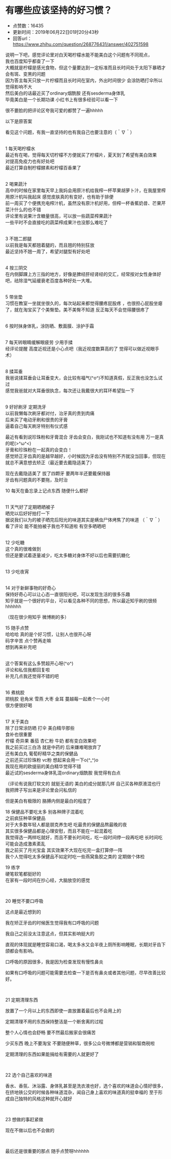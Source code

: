 # 有哪些应该坚持的好习惯？
- 点赞数：16435
- 更新时间：2019年06月22日01时20分43秒
- 回答url：https://www.zhihu.com/question/268776431/answer/402751598
<body>
 <p data-pid="S_gslK4A">说明一下吧，感觉评论里对白天喝柠檬水能不能美白这个问题有不同观点，<br>
  我也百度知乎都查了一下<br>
  大概就是柠檬是感光食物，但这个量要达到一定标准而且长时间处于太阳下暴晒才会有斑、变黑的问题 <br>
  因为答主每天只放一片柠檬而且长时间在室内，外出时间很少 会涂防晒打伞所以觉得影响不大<br>
  然后美白的话最近买了ordinary烟酰胺 还有sesderma身体乳<br>
  毕竟美白是一个长期功课 小红书上有很多经验可以看一下</p>
 <p data-pid="7LDGkf1g">很不要脸的把评论区夸我可爱的都赞了一遍hhhhh</p>
 <p data-pid="hDkQDyeI">以下是原答案</p>
 <p data-pid="3vYuk7wX">看见这个问题，有我一直坚持的也有我自己也要注意的（＾∇＾）</p>
 <p data-pid="GfZGRdRV"><br>
  1 每天喝柠檬水<br>
  最近有在喝，觉得每天切柠檬不方便就买了柠檬片，夏天到了希望有美白效果<br>
  对提高免疫力也有好处吧<br>
  最近打算自制柠檬酵素和柠檬百香果了</p>
 <p data-pid="7jf81OHK"><br>
  2 喝果蔬汁<br>
  高中的时候在家里每天早上我妈会用原汁机给我榨一杯苹果胡萝卜汁，在我屋里榨 用原汁机叫我起床 感觉皮肤真的有变好，也有助于排便<br>
  前一周买了个便携充电榨汁机，虽然没有原汁机好用，但榨一杯香蕉奶昔、芒果芹菜汁什么的也不错<br>
  评论里有说果汁含糖量很高，可以放一些蔬菜榨果蔬汁<br>
  一些平时不会直接吃的蔬菜榨成果汁也没那么难吃了</p>
 <p data-pid="e2Tbx4Pl"><br>
  3 不翘二郎腿<br>
  以前我是每天都翘着腿的，而且翘的特别狂放<br>
  最近坚持不翘一周了，希望对腿型有好处吧</p>
 <p data-pid="IF0nwBrw"><br>
  4 按三阴交<br>
  在内侧脚踝上方三指的地方，好像是脾经肝经肾经的交汇，经常按对女性身体好吧，祛除湿气延缓衰老百度各种好处一大堆。</p>
 <p data-pid="gLz0BROU"><br>
  5 带坐垫<br>
  习惯在教室一坐就坐很久的，每次站起来都觉得腰疼屁股疼 ，也很担心屁股坐瘪了，就在淘宝买了个美臀垫。美不美臀不知道 反正每天不会觉得腰很疼了</p>
 <p data-pid="5tDHzJit"><br>
  6 按时抹身体乳，涂防晒、敷面膜、涂护手霜<br></p>
 <p data-pid="vv7WfcSG"><br>
  7 每天转眼睛缓解眼疲劳 少用手揉<br>
  经评论提醒 高度近视还是小心点吧（我近视度数算高的了 觉得可以做近视眼手术）</p>
 <p data-pid="kbBMt9E8"><br>
  8 揉耳垂<br>
  我爸说揉耳垂会让耳垂变大，会比较有福气(^o^)不知道真假，反正我也没怎么试过<br>
  感觉我爸就对大耳垂很执念，每次还让我戴很大的耳环希望坠一下</p>
 <p data-pid="byyYTnLM"><br>
  9 好好刷牙 定期洗牙<br>
  以前我懒每次刷牙都对付，治牙真的贵到肉痛<br>
  后来买了电动牙刷和很贵的牙膏<br>
  逼着自己每天刷牙特别有仪式感</p>
 <p data-pid="mA0q3nfU">最近有看到说珍珠粉和牙膏混合 牙齿会变白，我刚试也不知道有没有用 万一是真的呢(&gt;^ω^&lt;)<br>
  牙膏和珍珠粉在一起真的会变白！<br>
  感觉矫正牙齿真的是越早越好，小时候因为牙齿没有特别不齐就没当回事，但现在就总不满意想去矫正（最近要去戴隐适美了）</p>
 <p data-pid="I01WOSc2">现在去戴隐适美了 拔了四颗牙 要两年半还要戴保持器<br>
  牙齿有问题真的不要拖，及时治</p>
 <p data-pid="leSLl48E">10 每天在备忘录上记点东西 随便什么都好</p>
 <p data-pid="OZmbGGh2"><br>
  11 天气好了定期晒晒被子<br>
  晒完以后好好拍打一下<br>
  据说我们以为的被子晒完后阳光的味道其实是螨虫尸体烤焦了的味道 （＾∇＾）<br>
  看了评论 能不能拍被子我也不知道啦 有空多晒晒吧</p>
 <p data-pid="8wy4NVnk"><br>
  12 少吃糖<br>
  这个真的很难做到<br>
  但还是要试着逐量减少，吃太多糖对身体不好以后也需要抗糖化</p>
 <p data-pid="l1uoQFlm"><br>
  13 少吃夜宵<br></p>
 <p data-pid="Vl40X_2o"><br>
  14 对于新鲜事物的好奇心<br>
  保持好奇心可以让心态一直很阳光吧，可以发现生活的很多乐趣<br>
  知乎就是一个很好的平台，可以看见各种不同的思想，所以最近知乎刷的很频hhhhhh</p>
 <p data-pid="-FCzLBqV">（现在很少用知乎 微博刷的多）<br></p>
 <p data-pid="l96WGZVA">15 随手点赞<br>
  哈哈哈 真的是个好习惯，让别人也很开心呀<br>
  码字辛苦 点个赞再走嘛<br>
  想到再来补充吧</p>
 <p data-pid="S5DKmKFX"><br>
  这个答案有这么多赞超开心呀(^o^)<br>
  评论和私信我都回复啦 <br>
  补充几点我还觉得不错的吧</p>
 <p data-pid="bUnvStNb"><br>
  16 煮桃胶<br>
  把桃胶 皂角米 雪燕 大枣 金耳 蔓越莓一起煮个一小时<br>
  很方便很好喝</p>
 <p data-pid="bIkEhDXo"><br>
  17 关于美白<br>
  除了日常涂防晒 打伞 美白精华那些<br>
  食补也很重要<br>
  柠檬 奇异果 番茄 杏仁粉 牛奶 都有变白效果吧 <br>
  我之前买过三白汤 就是中药的 后来嫌难喝放弃了<br>
  还有美白丸 葡萄籽精华之类的保健品 <br>
  之前还买过珍珠粉 vc粉 想起来会用一下o(^_^)o<br>
  我现在用的欧缇丽的美白精华觉得不错<br>
  最近试的sesderma身体乳混ordinary烟酰胺 我觉得有白点</p>
 <p data-pid="ySOQ3iK3">（评论有说我打软文的 就挺无语的 美白的成分就那几样 自己买各种原液混也行 我把牌子写出来是评论里会问私信的</p>
 <p data-pid="n_wXO9DF">但是美白有极限的 胳膊内侧是最白的程度了</p>
 <p data-pid="O7P-ZEYG">18 保健品不要吃太多 别各种牌子混着吃<br>
  之前疯狂种草保健品<br>
  对于大多数年轻人都是朋克养生吧 吃最贵的保健品熬最晚的夜<br>
  其实很多保健品都是心理安慰，而且不能在一起混着吃<br>
  我觉得选一两样吃就好，而且不要长时间吃，吃一段时间停一段再吃吧 长时间吃可能会造成激素紊乱<br>
  我之前买了月光宝盒 其实效果不大现在吃完一盒打算停一阵<br>
  我个人觉得吃太多保健品不如定时吃一些燕窝鱼胶之类的 定期做个体检</p>
 <p data-pid="qAWxZCih">19 练字<br>
  硬笔软笔都挺好的<br>
  在家有一段时间在抄心经，大脑放空的感觉</p>
 <p class="ztext-empty-paragraph"><br></p>
 <p data-pid="YHEWR4IC">20 睡觉不要口呼吸</p>
 <p data-pid="vHNIzyxa">这点是最近想到的</p>
 <p data-pid="mwRNqVyK">我在矫正牙齿的时候医生觉得我有口呼吸的问题</p>
 <p data-pid="QJDlJ-Np">我自己之前没太注意这点，但其实影响挺大的</p>
 <p data-pid="Jqn5H6qY">直观的体现就是睡觉容易口渴，喝太多水又会半夜上厕所影响睡眠，长期对牙齿下颌都会有影响。</p>
 <p data-pid="fxNPjTin">口呼吸的原因很多，我是因为检查发现有慢性鼻炎</p>
 <p data-pid="TgHoswO5">如果有口呼吸的问题可能需要去检查一下是否有鼻炎或者其他问题，尽早改善比较好。</p>
 <p class="ztext-empty-paragraph"><br></p>
 <p data-pid="KQMEKiuV">21 定期清理东西</p>
 <p data-pid="PDiyzzyo">放置了一个月以上的东西即使一直放置着最后也不会用上的</p>
 <p data-pid="5Jm8DMbh">定期清理不用的东西保持整洁是一个断舍离的过程</p>
 <p data-pid="0ssPV65F">整个人心情也会舒畅 要不然最后搬家会很痛苦</p>
 <p data-pid="SZEEyQ4v">少买东西 晚上不要淘宝 不要随便种草，很多公众号微博都是营销和智商税啦</p>
 <p data-pid="6lZbtLCV">定期清理的东西如果能捐给有需要的人就更好了</p>
 <p class="ztext-empty-paragraph"><br></p>
 <p data-pid="X3KW78sE">22 选个自己喜欢的味道</p>
 <p data-pid="y0-oCHRB">香水、香氛、沐浴露、身体乳甚至是洗衣液也好，选个喜欢的味道会心情好很多，在挤地铁公交的时候各种味道混杂，闻自己身上喜欢的味道真的挺幸福的 至于形成自己独特的风格这种就开心就好</p>
 <p class="ztext-empty-paragraph"><br></p>
 <p data-pid="eaN-gVn6">23 想做的事赶紧做</p>
 <p data-pid="nEPt6jk6">现在不做以后也不会做的</p>
 <p class="ztext-empty-paragraph"><br></p>
 <p data-pid="cxOXEQP6">最后还是很重要的那点 随手点赞呀hhhhhh</p>
</body>